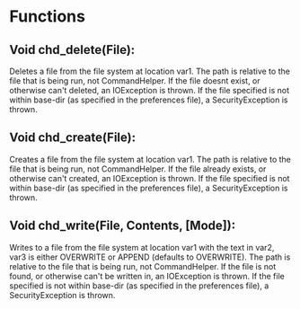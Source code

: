 # Functions
## Void chd\_delete(File):
Deletes a file from the file system at location var1. The path is relative to the file that is being run, not CommandHelper. If the file doesnt exist, or otherwise can't deleted, an IOException is thrown. If the file specified is not within base-dir (as specified in the preferences file), a SecurityException is thrown.
## Void chd\_create(File):
Creates a file from the file system at location var1. The path is relative to the file that is being run, not CommandHelper. If the file already exists, or otherwise can't created, an IOException is thrown. If the file specified is not within base-dir (as specified in the preferences file), a SecurityException is thrown.
## Void chd\_write(File, Contents, [Mode]):
Writes to a file from the file system at location var1 with the text in var2, var3 is either OVERWRITE or APPEND (defaults to OVERWRITE). The path is relative to the file that is being run, not CommandHelper. If the file is not found, or otherwise can't be written in, an IOException is thrown. If the file specified is not within base-dir (as specified in the preferences file), a SecurityException is thrown.
